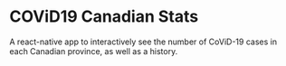 # COViD19 Canadian Stats
A react-native app to interactively see the number of CoViD-19 cases in each Canadian province, as well as a history.
